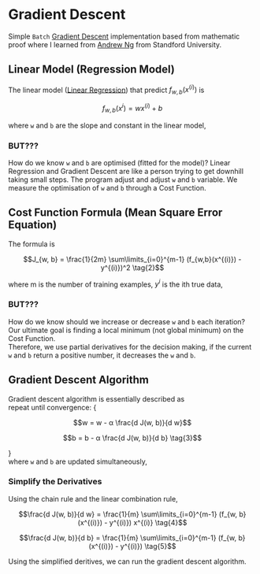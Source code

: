 # Gradient Descent
Simple `Batch` [Gradient Descent](https://en.wikipedia.org/wiki/Gradient_descent) implementation based from mathematic proof where I learned from [Andrew Ng](https://www.linkedin.com/in/andrewyng) from Standford University.

## Linear Model (Regression Model)
The linear model ([Linear Regression](https://en.wikipedia.org/wiki/Linear_regression)) that predict $`f_{w, b}(x^{(i)})`$ is
```math
f_{w, b}(x^{i}) = wx^{(i)} + b \tag{1}
```
where `w` and `b` are the slope and constant in the linear model,  

### BUT???
How do we know `w` and `b` are optimised (fitted for the model)?
Linear Regression and Gradient Descent are like a person trying to get downhill taking small steps.
The program adjust and adjust `w` and `b` variable. We measure the optimisation of `w` and `b` through a Cost Function.

## Cost Function Formula (Mean Square Error Equation)
The formula is
```math
J_{w, b} = \frac{1}{2m} \sum\limits_{i=0}^{m-1} (f_{w,b}(x^{(i)}) - y^{(i)})^2 \tag{2}
```
where m is the number of training examples, $`y^{i}`$ is the ith true data,  

### BUT???
How do we know should we increase or decrease `w` and `b` each iteration?
Our ultimate goal is finding a local minimum (not global minimum) on the Cost Function.  
Therefore, we use partial derivatives for the decision making, if the current `w` and `b` return a positive number, it decreases the `w` and `b`.

## Gradient Descent Algorithm
Gradient descent algorithm is essentially described as  
repeat until convergence: {
```math
w = w - α \frac{d J(w, b)}{d w}
```
```math
b = b - α \frac{d J(w, b)}{d b} \tag{3}
```
}  
where `w` and `b` are updated simultaneously,  

### Simplify the Derivatives
Using the chain rule and the linear combination rule,  
```math
\frac{d J(w, b)}{d w} = \frac{1}{m} \sum\limits_{i=0}^{m-1} (f_{w, b}(x^{(i)}) - y^{(i)}) x^{(i)} \tag{4}
```
```math
\frac{d J(w, b)}{d b} = \frac{1}{m} \sum\limits_{i=0}^{m-1} (f_{w, b}(x^{(i)}) - y^{(i)}) \tag{5}
```
Using the simplified deritives, we can run the gradient descent algorithm.
